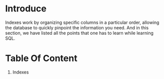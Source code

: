 # Introduce
Indexes work by organizing specific columns in a particular order, allowing the database to quickly pinpoint the information you need. And in this section, we have listed all the points that one has to learn while learning SQL.
# Table Of Content
1. Indexes
